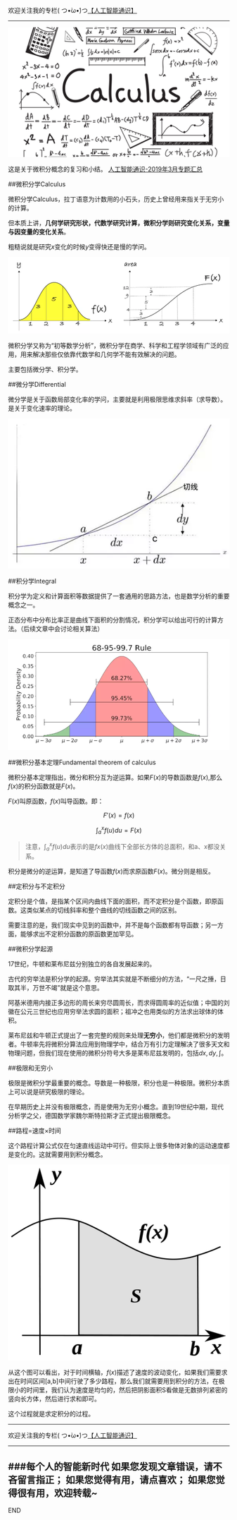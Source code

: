 欢迎关注我的专栏( つ•̀ω•́)つ[【人工智能通识】](https://www.jianshu.com/c/e9a7b7b7024d)

---

![](imgs/4324074-b228612345d61b83.png?imageMogr2/auto-orient/strip%7CimageView2/2/w/1240)

这是关于微积分概念的复习和小结。
[人工智能通识-2019年3月专题汇总](https://www.jianshu.com/p/72685b77cfff)

##微积分学Calculus

微积分学Calculus，拉丁语意为计数用的小石头，历史上曾经用来指关于无穷小的计算。

但本质上讲，**几何学研究形状，代数学研究计算，微积分学则研究变化关系，变量与因变量的变化关系**。

粗糙说就是研究$x$变化的时候$y$变得快还是慢的学问。

![](imgs/4324074-56baf94aec7aae7f.png?imageMogr2/auto-orient/strip%7CimageView2/2/w/1240)

微积分学又称为“初等数学分析”，微积分学在商学、科学和工程学领域有广泛的应用，用来解决那些仅依靠代数学和几何学不能有效解决的问题。

主要包括微分学、积分学。

##微分学Differential 

微分学是关于函数局部变化率的学问，主要就是利用极限思维求斜率（求导数）。是关于变化速率的理论。

![](imgs/4324074-55c9e739c6ccbd66.png?imageMogr2/auto-orient/strip%7CimageView2/2/w/1240)


##积分学Integral

积分学为定义和计算面积等数据提供了一套通用的思路方法，也是数学分析的重要概念之一。

正态分布中分布比率正是曲线下面积的分割情况，积分学可以给出可行的计算方法。（后续文章中会讨论相关算法）

![](imgs/4324074-fae73cd528c3c8ce.png?imageMogr2/auto-orient/strip%7CimageView2/2/w/1240)

##微积分基本定理Fundamental theorem of calculus

微积分基本定理指出，微分和积分互为逆运算。如果$F(x)$的导数函数是$f(x)$,那么$f(x)$的积分函数就是$F(x)$。

$F(x)$叫原函数，$f(x)$叫导函数。即：

$$F'(x)=f(x)$$

$$\int_a^xf(u)du=F(x)$$

>注意，$\int_a^xf(u)du$表示的是$fx(x)$曲线下全部长方体的总面积，和a、x都没关系。

积分是微分的逆运算，是知道了导函数$f(x)$而求原函数$F(x)$。微分则是相反。

##定积分与不定积分

定积分是个值，是指某个区间内曲线下面的面积，而不定积分是个函数，即原函数。这类似某点的切线斜率和整个曲线的切线函数之间的区别。

需要注意的是，我们现实中见到的函数中，并不是每个函数都有导函数；另一方面，能够求出不定积分函数的原函数更加罕见。

##微积分学起源

17世纪，牛顿和莱布尼兹分别独立的各自发展起来的。

古代的穷举法是积分学的起源。穷举法其实就是不断细分的方法，“一尺之捶，日取其半，万世不竭”就是这个意思。

阿基米德用内接正多边形的周长来穷尽圆周长，而求得圆周率的近似值；中国的刘徽在公元三世纪也应用穷举法求圆的面积；祖冲之也用类似的方法求出球体的体积。

莱布尼兹和牛顿正式提出了一套完整的规则来处理**无穷小**，他们都是微积分的发明者。牛顿率先将微积分算法应用到物理学中，结合万有引力定理解决了很多天文和物理问题，但我们现在使用的微积分符号大多是莱布尼兹发明的，包括$dx,dy,\int$。

##极限和无穷小

极限是微积分学最重要的概念。导数是一种极限，积分也是一种极限。微积分本质上可以说是研究极限的理论。

在早期历史上并没有极限概念，而是使用为无穷小概念。直到19世纪中期，现代分析学之父，德国数学家魏尔斯特拉斯才正式提出极限概念。

##路程=速度$\times$时间

这个路程计算公式仅在匀速直线运动中可行。但实际上很多物体对象的运动速度都是变化的。这就需要用到积分概念。

![](imgs/4324074-6c27961360355c51.png?imageMogr2/auto-orient/strip%7CimageView2/2/w/1240)


从这个图可以看出，对于时间横轴，$f(x)$描述了速度的波动变化，如果我们需要求出在时间区间[a,b]中间行驶了多少路程，那么我们就需要用到积分的方法，在极限小的时间里，我们认为速度是均匀的，然后把阴影面积S看做是无数排列紧密的竖向长方体，然后进行求和即可。

这个过程就是求定积分的过程。









---
欢迎关注我的专栏( つ•̀ω•́)つ[【人工智能通识】](https://www.jianshu.com/c/e9a7b7b7024d)

---
###每个人的智能新时代
如果您发现文章错误，请不吝留言指正；
如果您觉得有用，请点喜欢；
如果您觉得很有用，欢迎转载~
---
END